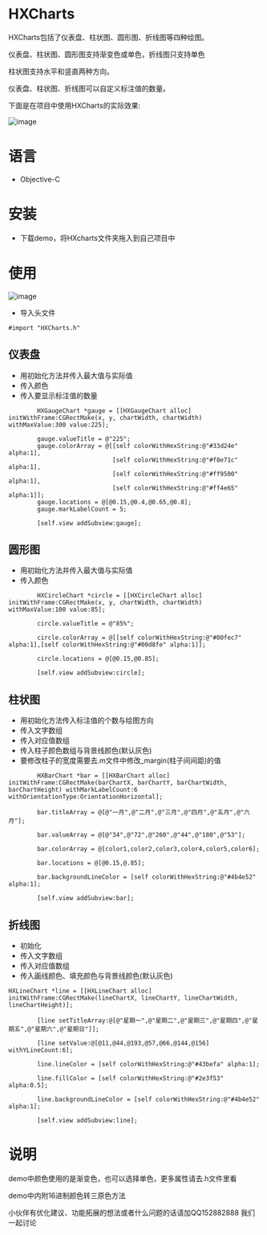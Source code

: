 # HXCharts

HXCharts包括了仪表盘、柱状图、圆形图、折线图等四种绘图。

仪表盘、柱状图、圆形图支持渐变色或单色，折线图只支持单色

柱状图支持水平和竖直两种方向。

仪表盘、柱状图、折线图可以自定义标注值的数量。

下面是在项目中使用HXCharts的实际效果:

![image](https://github.com/xuuhan/HXCharts/blob/master/xx.gif)

# 语言

* Objective-C

# 安装

* 下载demo，将HXcharts文件夹拖入到自己项目中

# 使用

![image](https://github.com/xuuhan/HXCharts/blob/master/xx1.gif)

* 导入头文件

```
#import "HXCharts.h"
```

## 仪表盘

* 用初始化方法并传入最大值与实际值
* 传入颜色
* 传入要显示标注值的数量
```
        HXGaugeChart *gauge = [[HXGaugeChart alloc] initWithFrame:CGRectMake(x, y, chartWidth, chartWidth) withMaxValue:300 value:225];
        
        gauge.valueTitle = @"225";
        gauge.colorArray = @[[self colorWithHexString:@"#33d24e" alpha:1],
                             [self colorWithHexString:@"#f8e71c" alpha:1],
                             [self colorWithHexString:@"#ff9500" alpha:1],
                             [self colorWithHexString:@"#ff4e65" alpha:1]];
        gauge.locations = @[@0.15,@0.4,@0.65,@0.8];
        gauge.markLabelCount = 5;
        
        [self.view addSubview:gauge];
```

## 圆形图

* 用初始化方法并传入最大值与实际值
* 传入颜色

```
        HXCircleChart *circle = [[HXCircleChart alloc] initWithFrame:CGRectMake(x, y, chartWidth, chartWidth) withMaxValue:100 value:85];
         
        circle.valueTitle = @"85%";
        
        circle.colorArray = @[[self colorWithHexString:@"#00fec7" alpha:1],[self colorWithHexString:@"#00d8fe" alpha:1]];
        
        circle.locations = @[@0.15,@0.85];
        
        [self.view addSubview:circle];
```

## 柱状图

* 用初始化方法传入标注值的个数与绘图方向
* 传入文字数组
* 传入对应值数组
* 传入柱子颜色数组与背景线颜色(默认灰色)
* 要修改柱子的宽度需要去.m文件中修改_margin(柱子间间距)的值

```
        HXBarChart *bar = [[HXBarChart alloc] initWithFrame:CGRectMake(barChartX, barChartY, barChartWidth, barChartHeight) withMarkLabelCount:6 withOrientationType:OrientationHorizontal];
        
        bar.titleArray = @[@"一月",@"二月",@"三月",@"四月",@"五月",@"六月"];
        
        bar.valueArray = @[@"34",@"72",@"260",@"44",@"180",@"53"];
        
        bar.colorArray = @[color1,color2,color3,color4,color5,color6];
        
        bar.locations = @[@0.15,@.85];
        
        bar.backgroundLineColor = [self colorWithHexString:@"#4b4e52" alpha:1];
        
        [self.view addSubview:bar];
```

## 折线图

* 初始化
* 传入文字数组
* 传入对应值数组
* 传入画线颜色、填充颜色与背景线颜色(默认灰色)

```
HXLineChart *line = [[HXLineChart alloc] initWithFrame:CGRectMake(lineChartX, lineChartY, lineChartWidth, lineChartHeight)];
        
        [line setTitleArray:@[@"星期一",@"星期二",@"星期三",@"星期四",@"星期五",@"星期六",@"星期日"]];
        
        [line setValue:@[@11,@44,@193,@57,@66,@144,@156] withYLineCount:6];
        
        line.lineColor = [self colorWithHexString:@"#43befa" alpha:1];
        
        line.fillColor = [self colorWithHexString:@"#2e3f53" alpha:0.5];
        
        line.backgroundLineColor = [self colorWithHexString:@"#4b4e52" alpha:1];
        
        [self.view addSubview:line];
```

# 说明

demo中颜色使用的是渐变色，也可以选择单色，更多属性请去.h文件里看

demo中内附16进制颜色转三原色方法 

小伙伴有优化建议、功能拓展的想法或者什么问题的话请加QQ152882888 我们一起讨论
